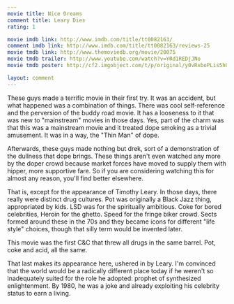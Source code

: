 ```yaml
---
movie title: Nice Dreams
comment title: Leary Dies
rating: 1

movie imdb link: http://www.imdb.com/title/tt0082163/
comment imdb link: http://www.imdb.com/title/tt0082163/reviews-25
movie tmdb link: http://www.themoviedb.org/movie/20075
movie tmdb trailer: http://www.youtube.com/watch?v=YRd1REDjJNo
movie tmdb poster: http://cf2.imgobject.com/t/p/original/y0vRxboPLis5hOJWEst1arql9E1.jpg

layout: comment
---
```


These guys made a terrific movie in their first try. It was an accident, but what happened was a combination of things. There was cool self-reference and the perversion of the buddy road movie. It has a looseness to it that was new to "mainstream" movies in those days. Yes, part of the charm was that this was a mainstream movie and it treated dope smoking as a trivial amusement. It was in a way, the "Thin Man" of dope.

Afterwards, these guys made nothing but drek, sort of a demonstration of the dullness that dope brings. These things aren't even watched any more by the doper crowd because market forces have moved to supply them with hipper, more supportive fare. So if you are considering watching this for almost any reason, you'll find better elsewhere.

That is, except for the appearance of Timothy Leary. In those days, there really were distinct drug cultures. Pot was originally a Black Jazz thing, appropriated by kids. LSD was for the spiritually ambitious. Coke for bored celebrities, Heroin for the ghetto. Speed for the fringe biker crowd. Sects formed around these in the 70s and they became icons for different "life style" choices, though that silly term would be invented later.

This movie was the first C&amp;C that threw all drugs in the same barrel. Pot, coke and acid, all the same.

That last makes its appearance here, ushered in by Leary. I'm convinced that the world would be a radically different place today if he weren't so inadequately suited for the role he adopted: prophet of synthesized enlightenment. By 1980, he was a joke and already exploiting his celebrity status to earn a living.